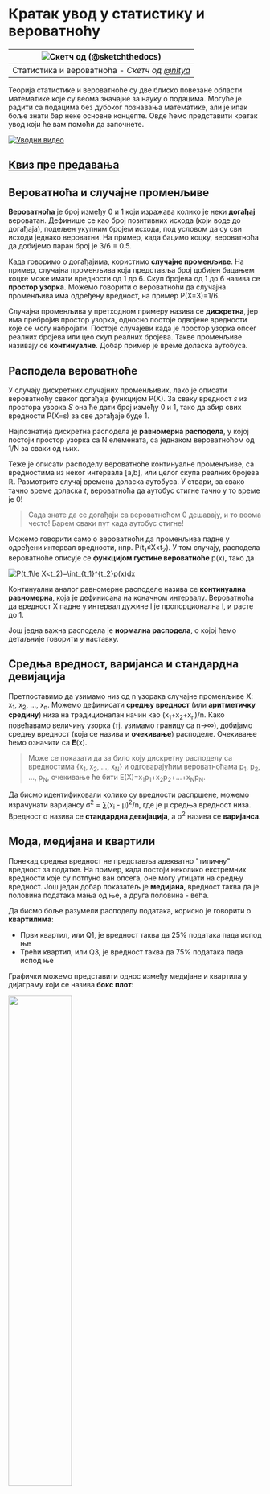 <!--
CO_OP_TRANSLATOR_METADATA:
{
  "original_hash": "8bbb3fa0d4ad61384a3b4b5f7560226f",
  "translation_date": "2025-09-05T06:21:12+00:00",
  "source_file": "1-Introduction/04-stats-and-probability/README.md",
  "language_code": "sr"
}
-->
# Кратак увод у статистику и вероватноћу

|![ Скетч од [(@sketchthedocs)](https://sketchthedocs.dev) ](../../sketchnotes/04-Statistics-Probability.png)|
|:---:|
| Статистика и вероватноћа - _Скетч од [@nitya](https://twitter.com/nitya)_ |

Теорија статистике и вероватноће су две блиско повезане области математике које су веома значајне за науку о подацима. Могуће је радити са подацима без дубоког познавања математике, али је ипак боље знати бар неке основне концепте. Овде ћемо представити кратак увод који ће вам помоћи да започнете.

[![Уводни видео](../../../../1-Introduction/04-stats-and-probability/images/video-prob-and-stats.png)](https://youtu.be/Z5Zy85g4Yjw)

## [Квиз пре предавања](https://purple-hill-04aebfb03.1.azurestaticapps.net/quiz/6)

## Вероватноћа и случајне променљиве

**Вероватноћа** је број између 0 и 1 који изражава колико је неки **догађај** вероватан. Дефинише се као број позитивних исхода (који воде до догађаја), подељен укупним бројем исхода, под условом да су сви исходи једнако вероватни. На пример, када бацимо коцку, вероватноћа да добијемо паран број је 3/6 = 0.5.

Када говоримо о догађајима, користимо **случајне променљиве**. На пример, случајна променљива која представља број добијен бацањем коцке може имати вредности од 1 до 6. Скуп бројева од 1 до 6 назива се **простор узорка**. Можемо говорити о вероватноћи да случајна променљива има одређену вредност, на пример P(X=3)=1/6.

Случајна променљива у претходном примеру назива се **дискретна**, јер има пребројив простор узорка, односно постоје одвојене вредности које се могу набројати. Постоје случајеви када је простор узорка опсег реалних бројева или цео скуп реалних бројева. Такве променљиве називају се **континуалне**. Добар пример је време доласка аутобуса.

## Расподела вероватноће

У случају дискретних случајних променљивих, лако је описати вероватноћу сваког догађаја функцијом P(X). За сваку вредност *s* из простора узорка *S* она ће дати број између 0 и 1, тако да збир свих вредности P(X=s) за све догађаје буде 1.

Најпознатија дискретна расподела је **равномерна расподела**, у којој постоји простор узорка са N елемената, са једнаком вероватноћом од 1/N за сваки од њих.

Теже је описати расподелу вероватноће континуалне променљиве, са вредностима из неког интервала [a,b], или целог скупа реалних бројева ℝ. Размотрите случај времена доласка аутобуса. У ствари, за свако тачно време доласка *t*, вероватноћа да аутобус стигне тачно у то време је 0!

> Сада знате да се догађаји са вероватноћом 0 дешавају, и то веома често! Барем сваки пут када аутобус стигне!

Можемо говорити само о вероватноћи да променљива падне у одређени интервал вредности, нпр. P(t<sub>1</sub>≤X<t<sub>2</sub>). У том случају, расподела вероватноће описује се **функцијом густине вероватноће** p(x), тако да

![P(t_1\le X<t_2)=\int_{t_1}^{t_2}p(x)dx](../../../../1-Introduction/04-stats-and-probability/images/probability-density.png)

Континуални аналог равномерне расподеле назива се **континуална равномерна**, која је дефинисана на коначном интервалу. Вероватноћа да вредност X падне у интервал дужине l је пропорционална l, и расте до 1.

Још једна важна расподела је **нормална расподела**, о којој ћемо детаљније говорити у наставку.

## Средња вредност, варијанса и стандардна девијација

Претпоставимо да узимамо низ од n узорака случајне променљиве X: x<sub>1</sub>, x<sub>2</sub>, ..., x<sub>n</sub>. Можемо дефинисати **средњу вредност** (или **аритметичку средину**) низа на традиционалан начин као (x<sub>1</sub>+x<sub>2</sub>+x<sub>n</sub>)/n. Како повећавамо величину узорка (тј. узимамо границу са n→∞), добијамо средњу вредност (која се назива и **очекивање**) расподеле. Очекивање ћемо означити са **E**(x).

> Може се показати да за било коју дискретну расподелу са вредностима {x<sub>1</sub>, x<sub>2</sub>, ..., x<sub>N</sub>} и одговарајућим вероватноћама p<sub>1</sub>, p<sub>2</sub>, ..., p<sub>N</sub>, очекивање ће бити E(X)=x<sub>1</sub>p<sub>1</sub>+x<sub>2</sub>p<sub>2</sub>+...+x<sub>N</sub>p<sub>N</sub>.

Да бисмо идентификовали колико су вредности распршене, можемо израчунати варијансу σ<sup>2</sup> = ∑(x<sub>i</sub> - μ)<sup>2</sup>/n, где је μ средња вредност низа. Вредност σ назива се **стандардна девијација**, а σ<sup>2</sup> назива се **варијанса**.

## Мода, медијана и квартили

Понекад средња вредност не представља адекватно "типичну" вредност за податке. На пример, када постоји неколико екстремних вредности које су потпуно ван опсега, оне могу утицати на средњу вредност. Још један добар показатељ је **медијана**, вредност таква да је половина података мања од ње, а друга половина - већа.

Да бисмо боље разумели расподелу података, корисно је говорити о **квартилима**:

* Први квартил, или Q1, је вредност таква да 25% података пада испод ње
* Трећи квартил, или Q3, је вредност таква да 75% података пада испод ње

Графички можемо представити однос између медијане и квартила у дијаграму који се назива **бокс плот**:

<img src="images/boxplot_explanation.png" width="50%"/>

Овде такође израчунавамо **интерквартилни опсег** IQR=Q3-Q1, и такозване **изузетке** - вредности које леже ван граница [Q1-1.5*IQR,Q3+1.5*IQR].

За коначну расподелу која садржи мали број могућих вредности, добра "типична" вредност је она која се најчешће појављује, а назива се **мода**. Често се примењује на категоријске податке, као што су боје. Размотрите ситуацију када имамо две групе људи - једну која снажно преферира црвену боју, и другу која преферира плаву. Ако боје кодирамо бројевима, средња вредност за омиљену боју била би негде у спектру наранџасто-зелене, што не указује на стварну преференцију ниједне групе. Међутим, мода би била или једна од боја, или обе боје, ако је број људи који гласају за њих једнак (у том случају узорак називамо **мултимодалним**).

## Подаци из стварног света

Када анализирамо податке из стварног живота, они често нису случајне променљиве у правом смислу, у смислу да не изводимо експерименте са непознатим резултатом. На пример, размотрите тим бејзбол играча и њихове телесне податке, као што су висина, тежина и старост. Ти бројеви нису баш случајни, али можемо применити исте математичке концепте. На пример, низ тежина људи може се сматрати низом вредности извучених из неке случајне променљиве. Испод је низ тежина стварних бејзбол играча из [Мајор лиге бејзбола](http://mlb.mlb.com/index.jsp), узет из [овог скупа података](http://wiki.stat.ucla.edu/socr/index.php/SOCR_Data_MLB_HeightsWeights) (ради ваше удобности, приказане су само прве 20 вредности):

```
[180.0, 215.0, 210.0, 210.0, 188.0, 176.0, 209.0, 200.0, 231.0, 180.0, 188.0, 180.0, 185.0, 160.0, 180.0, 185.0, 197.0, 189.0, 185.0, 219.0]
```

> **Напомена**: Да бисте видели пример рада са овим скупом података, погледајте [пратећу свеску](../../../../1-Introduction/04-stats-and-probability/notebook.ipynb). Такође постоји низ изазова кроз ову лекцију, и можете их завршити додавањем неког кода у ту свеску. Ако нисте сигурни како да радите са подацима, не брините - вратићемо се раду са подацима користећи Python касније. Ако не знате како да покренете код у Jupyter Notebook-у, погледајте [овај чланак](https://soshnikov.com/education/how-to-execute-notebooks-from-github/).

Ево бокс плота који приказује средњу вредност, медијану и квартиле за наше податке:

![Бокс плот тежине](../../../../1-Introduction/04-stats-and-probability/images/weight-boxplot.png)

Пошто наши подаци садрже информације о различитим **улогама** играча, можемо направити бокс плот по улогама - то ће нам омогућити да добијемо идеју о томе како се вредности параметара разликују у зависности од улога. Овог пута разматрамо висину:

![Бокс плот по улогама](../../../../1-Introduction/04-stats-and-probability/images/boxplot_byrole.png)

Овај дијаграм сугерише да је, у просеку, висина играча на првој бази већа од висине играча на другој бази. Касније у овој лекцији научићемо како можемо формалније тестирати ову хипотезу и како да покажемо да су наши подаци статистички значајни за то.

> Када радимо са подацима из стварног света, претпостављамо да су сви подаци узорци извучени из неке расподеле вероватноће. Ова претпоставка нам омогућава да применимо технике машинског учења и изградимо функционалне предиктивне моделе.

Да бисмо видели каква је расподела наших података, можемо нацртати график који се назива **хистограм**. Оса X би садржала број различитих интервала тежине (такозваних **бинова**), а вертикална оса би показивала број пута када је узорак наше случајне променљиве био у датом интервалу.

![Хистограм података из стварног света](../../../../1-Introduction/04-stats-and-probability/images/weight-histogram.png)

Из овог хистограма можете видети да су све вредности концентрисане око одређене средње тежине, и што даље идемо од те тежине - мање тежина те вредности се сусреће. Односно, веома је мало вероватно да ће тежина бејзбол играча бити веома различита од средње тежине. Варијанса тежина показује степен до којег тежине могу да се разликују од средње вредности.

> Ако узмемо тежине других људи, не из бејзбол лиге, расподела ће вероватно бити другачија. Међутим, облик расподеле ће бити исти, али средња вредност и варијанса ће се променити. Дакле, ако обучимо наш модел на бејзбол играчима, вероватно ће давати погрешне резултате када се примени на студенте универзитета, јер је основна расподела другачија.

## Нормална расподела

Расподела тежина коју смо видели изнад је веома типична, и многе мере из стварног света следе исти тип расподеле, али са различитом средњом вредношћу и варијансом. Ова расподела назива се **нормална расподела**, и она игра веома важну улогу у статистици.

Коришћење нормалне расподеле је исправан начин за генерисање случајних тежина потенцијалних бејзбол играча. Када знамо средњу тежину `mean` и стандардну девијацију `std`, можемо генерисати 1000 узорака тежине на следећи начин:
```python
samples = np.random.normal(mean,std,1000)
``` 

Ако нацртамо хистограм генерисаних узорака, видећемо слику веома сличну оној приказаној изнад. А ако повећамо број узорака и број бинова, можемо генерисати слику нормалне расподеле која је ближа идеалу:

![Нормална расподела са mean=0 и std.dev=1](../../../../1-Introduction/04-stats-and-probability/images/normal-histogram.png)

*Нормална расподела са mean=0 и std.dev=1*

## Интервали поверења

Када говоримо о тежинама бејзбол играча, претпостављамо да постоји одређена **случајна променљива W** која одговара идеалној расподели вероватноће тежина свих бејзбол играча (такозвана **популација**). Наш низ тежина одговара подскупу свих бејзбол играча који називамо **узорак**. Занимљиво питање је, можемо ли знати параметре расподеле W, односно средњу вредност и варијансу популације?

Најлакши одговор био би израчунати средњу вредност и варијансу нашег узорка. Међутим, могло би се десити да наш случајни узорак не представља тачно целу популацију. Због тога има смисла говорити о **интервалу поверења**.
> **Интервал поверења** је процена стварног средњег вредности популације на основу нашег узорка, која је тачна са одређеном вероватноћом (или **нивом поверења**).
Претпоставимо да имамо узорак X<sub>1</sub>, ..., X<sub>n</sub> из наше дистрибуције. Сваки пут када узмемо узорак из наше дистрибуције, добијамо различиту вредност средње вредности μ. Због тога се μ може сматрати случајном променљивом. **Интервал поверења** са поверењем p је пар вредности (L<sub>p</sub>,R<sub>p</sub>), тако да **P**(L<sub>p</sub>≤μ≤R<sub>p</sub>) = p, односно вероватноћа да измерена средња вредност падне у интервал једнака је p.

Детаљна дискусија о томе како се ти интервали поверења израчунавају превазилази наш кратак увод. Више детаља можете пронаћи [на Википедији](https://en.wikipedia.org/wiki/Confidence_interval). Укратко, дефинишемо дистрибуцију израчунате средње вредности узорка у односу на праву средњу вредност популације, што се назива **Студентова дистрибуција**.

> **Занимљива чињеница**: Студентова дистрибуција је добила име по математичару Вилијаму Силију Госету, који је своје радове објављивао под псеудонимом "Студент". Радио је у пивари Гинис, а, према једној верзији, његов послодавац није желео да јавност зна да користе статистичке тестове за одређивање квалитета сировина.

Ако желимо да проценимо средњу вредност μ наше популације са поверењем p, потребно је да узмемо *(1-p)/2-ти проценат* Студентове дистрибуције A, који се може узети из табела или израчунати помоћу уграђених функција статистичког софтвера (нпр. Python, R, итд.). Тада ће интервал за μ бити дат са X±A*D/√n, где је X добијена средња вредност узорка, а D је стандардна девијација.

> **Напомена**: Такође изостављамо дискусију о важном концепту [степени слободе](https://en.wikipedia.org/wiki/Degrees_of_freedom_(statistics)), који је важан у односу на Студентову дистрибуцију. Можете се обратити потпунијим књигама о статистици да бисте дубље разумели овај концепт.

Пример израчунавања интервала поверења за тежине и висине дат је у [пратећим нотебуцима](../../../../1-Introduction/04-stats-and-probability/notebook.ipynb).

| p | Средња тежина |
|-----|-----------|
| 0.85 | 201.73±0.94 |
| 0.90 | 201.73±1.08 |
| 0.95 | 201.73±1.28 |

Приметите да што је већа вероватноћа поверења, то је шири интервал поверења.

## Тестирање хипотеза

У нашем скупу података о бејзбол играчима постоје различите улоге играча, које се могу сумирати у табели испод (погледајте [пратећи нотебук](../../../../1-Introduction/04-stats-and-probability/notebook.ipynb) да видите како се ова табела може израчунати):

| Улога | Висина | Тежина | Број |
|------|--------|--------|-------|
| Хватач | 72.723684 | 204.328947 | 76 |
| Дизајнирани ударач | 74.222222 | 220.888889 | 18 |
| Први базмен | 74.000000 | 213.109091 | 55 |
| Спољни играч | 73.010309 | 199.113402 | 194 |
| Релиефни бацач | 74.374603 | 203.517460 | 315 |
| Други базмен | 71.362069 | 184.344828 | 58 |
| Шортстоп | 71.903846 | 182.923077 | 52 |
| Почетни бацач | 74.719457 | 205.163636 | 221 |
| Трећи базмен | 73.044444 | 200.955556 | 45 |

Приметимо да је просечна висина првих базмена већа од висине других базмена. Због тога можемо бити у искушењу да закључимо да су **први базмени виши од других базмена**.

> Ова изјава се назива **хипотеза**, јер не знамо да ли је чињеница заиста тачна или не.

Међутим, није увек очигледно да ли можемо донети овај закључак. Из претходне дискусије знамо да свака средња вредност има повезан интервал поверења, па ова разлика може бити само статистичка грешка. Потребан нам је формалнији начин да тестирамо нашу хипотезу.

Хајде да израчунамо интервале поверења посебно за висине првих и других базмена:

| Поверење | Први базмени | Други базмени |
|------------|---------------|----------------|
| 0.85 | 73.62..74.38 | 71.04..71.69 |
| 0.90 | 73.56..74.44 | 70.99..71.73 |
| 0.95 | 73.47..74.53 | 70.92..71.81 |

Видимо да се ни под једним нивоом поверења интервали не преклапају. То доказује нашу хипотезу да су први базмени виши од других базмена.

Формалније, проблем који решавамо је да утврдимо да ли су **две дистрибуције вероватноће исте**, или барем имају исте параметре. У зависности од дистрибуције, потребно је користити различите тестове за то. Ако знамо да су наше дистрибуције нормалне, можемо применити **[Студентов t-тест](https://en.wikipedia.org/wiki/Student%27s_t-test)**.

У Студентовом t-тесту израчунавамо такозвану **t-вредност**, која указује на разлику између средњих вредности, узимајући у обзир варијансу. Показано је да t-вредност прати **Студентову дистрибуцију**, што нам омогућава да добијемо граничну вредност за дати ниво поверења **p** (ово се може израчунати или пронаћи у нумеричким табелама). Затим упоређујемо t-вредност са овом граничном вредношћу да бисмо прихватили или одбацили хипотезу.

У Python-у можемо користити пакет **SciPy**, који укључује функцију `ttest_ind` (поред многих других корисних статистичких функција!). Она израчунава t-вредност за нас, а такође врши обрнуто претраживање p-вредности поверења, тако да можемо само погледати поверење да бисмо донели закључак.

На пример, наше поређење висина првих и других базмена даје нам следеће резултате: 
```python
from scipy.stats import ttest_ind

tval, pval = ttest_ind(df.loc[df['Role']=='First_Baseman',['Height']], df.loc[df['Role']=='Designated_Hitter',['Height']],equal_var=False)
print(f"T-value = {tval[0]:.2f}\nP-value: {pval[0]}")
```
```
T-value = 7.65
P-value: 9.137321189738925e-12
```
У нашем случају, p-вредност је веома ниска, што значи да постоје снажни докази који подржавају да су први базмени виши.

Постоје и различите друге врсте хипотеза које бисмо могли тестирати, на пример:
* Да докажемо да дати узорак прати неку дистрибуцију. У нашем случају претпоставили смо да су висине нормално распоређене, али то захтева формалну статистичку проверу.
* Да докажемо да средња вредност узорка одговара некој унапред дефинисаној вредности
* Да упоредимо средње вредности више узорака (нпр. која је разлика у нивоу среће међу различитим старосним групама)

## Закон великих бројева и Централна гранична теорема

Један од разлога зашто је нормална дистрибуција толико важна је такозвана **централна гранична теорема**. Претпоставимо да имамо велики узорак независних N вредности X<sub>1</sub>, ..., X<sub>N</sub>, узетих из било које дистрибуције са средњом вредношћу μ и варијансом σ<sup>2</sup>. Тада, за довољно велики N (другим речима, када N→∞), средња вредност Σ<sub>i</sub>X<sub>i</sub> биће нормално распоређена, са средњом вредношћу μ и варијансом σ<sup>2</sup>/N.

> Други начин да интерпретирамо централну граничну теорему је да кажемо да без обзира на дистрибуцију, када израчунате средњу вредност збира било којих вредности случајних променљивих, добијате нормалну дистрибуцију.

Из централне граничне теореме такође следи да, када N→∞, вероватноћа да средња вредност узорка буде једнака μ постаје 1. Ово је познато као **закон великих бројева**.

## Коваријанса и корелација

Једна од ствари коју наука о подацима ради је проналажење односа између података. Кажемо да се две секвенце **корелишу** када показују слично понашање у исто време, односно или истовремено расту/опадају, или једна секвенца расте када друга опада и обрнуто. Другим речима, чини се да постоји нека веза између две секвенце.

> Корелација не мора нужно указивати на узрочну везу између две секвенце; понекад обе променљиве могу зависити од неког спољашњег узрока, или може бити чиста случајност да се две секвенце корелишу. Међутим, јака математичка корелација је добар показатељ да су две променљиве некако повезане.

Математички, главни концепт који показује однос између две случајне променљиве је **коваријанса**, која се израчунава овако: Cov(X,Y) = **E**\[(X-**E**(X))(Y-**E**(Y))\]. Израчунавамо одступање обе променљиве од њихових средњих вредности, а затим производ тих одступања. Ако обе променљиве одступају заједно, производ ће увек бити позитивна вредност, која ће се сабрати у позитивну коваријансу. Ако обе променљиве одступају неусклађено (тј. једна пада испод просека када друга расте изнад просека), увек ћемо добити негативне бројеве, који ће се сабрати у негативну коваријансу. Ако одступања нису зависна, сабраће се приближно на нулу.

Апсолутна вредност коваријансе нам не говори много о томе колика је корелација, јер зависи од величине стварних вредности. Да бисмо је нормализовали, можемо поделити коваријансу са стандардном девијацијом обе променљиве, да бисмо добили **корелацију**. Добра ствар је што је корелација увек у опсегу [-1,1], где 1 указује на јаку позитивну корелацију између вредности, -1 - јаку негативну корелацију, а 0 - никакву корелацију (променљиве су независне).

**Пример**: Можемо израчунати корелацију између тежина и висина бејзбол играча из горе поменутог скупа података:
```python
print(np.corrcoef(weights,heights))
```
Као резултат добијамо **матрицу корелације** попут ове:
```
array([[1.        , 0.52959196],
       [0.52959196, 1.        ]])
```

> Матрица корелације C може се израчунати за било који број улазних секвенци S<sub>1</sub>, ..., S<sub>n</sub>. Вредност C<sub>ij</sub> је корелација између S<sub>i</sub> и S<sub>j</sub>, а дијагонални елементи су увек 1 (што је такође самокорелација S<sub>i</sub>).

У нашем случају, вредност 0.53 указује да постоји одређена корелација између тежине и висине особе. Такође можемо направити график расејања једне вредности у односу на другу да бисмо визуелно видели однос:

![Однос између тежине и висине](../../../../1-Introduction/04-stats-and-probability/images/weight-height-relationship.png)

> Више примера корелације и коваријансе можете пронаћи у [пратећем нотебуку](../../../../1-Introduction/04-stats-and-probability/notebook.ipynb).

## Закључак

У овом одељку смо научили:

* основна статистичка својства података, као што су средња вредност, варијанса, модус и квартили
* различите дистрибуције случајних променљивих, укључујући нормалну дистрибуцију
* како пронаћи корелацију између различитих својстава
* како користити звучни апарат математике и статистике да бисмо доказали неке хипотезе
* како израчунати интервале поверења за случајну променљиву на основу узорка података

Иако ово дефинитивно није исцрпна листа тема које постоје у оквиру вероватноће и статистике, требало би да буде довољно да вам пружи добар почетак за овај курс.

## 🚀 Изазов

Користите пример кода у нотебуку да тестирате друге хипотезе:
1. Први базмени су старији од других базмена
2. Први базмени су виши од трећих базмена
3. Шортстопови су виши од других базмена

## [Квиз након предавања](https://ff-quizzes.netlify.app/en/ds/)

## Преглед и самостално учење

Вероватноћа и статистика су толико широка тема да заслужују свој курс. Ако сте заинтересовани да дубље уђете у теорију, можда ћете желети да наставите са читањем неких од следећих књига:

1. [Карлос Фернандез-Гранда](https://cims.nyu.edu/~cfgranda/) са Њујоршког универзитета има одличне белешке са предавања [Вероватноћа и статистика за науку о подацима](https://cims.nyu.edu/~cfgranda/pages/stuff/probability_stats_for_DS.pdf) (доступно онлајн)
1. [Питер и Ендру Брус. Практична статистика за научнике о подацима.](https://www.oreilly.com/library/view/practical-statistics-for/9781491952955/) [[пример кода у R](https://github.com/andrewgbruce/statistics-for-data-scientists)]. 
1. [Џејмс Д. Милер. Статистика за науку о подацима](https://www.packtpub.com/product/statistics-for-data-science/9781788290678) [[пример кода у R](https://github.com/PacktPublishing/Statistics-for-Data-Science)]

## Задатак

[Мала студија о дијабетесу](assignment.md)

## Кредити

Ова лекција је написана са ♥️ од стране [Дмитрија Сошњикова](http://soshnikov.com)

---

**Одрицање од одговорности**:  
Овај документ је преведен коришћењем услуге за превођење помоћу вештачке интелигенције [Co-op Translator](https://github.com/Azure/co-op-translator). Иако се трудимо да обезбедимо тачност, молимо вас да имате у виду да аутоматски преводи могу садржати грешке или нетачности. Оригинални документ на његовом изворном језику треба сматрати меродавним извором. За критичне информације препоручује се професионални превод од стране људи. Не преузимамо одговорност за било каква погрешна тумачења или неспоразуме који могу настати услед коришћења овог превода.